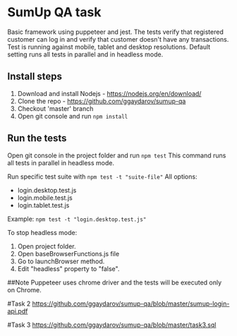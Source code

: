 # SumUp QA task

Basic framework using puppeteer and jest.
The tests verify that registered customer can log in and verify 
that customer doesn't have any transactions.
Test is running against mobile, tablet and desktop resolutions.
Default setting runs all tests in parallel and in headless mode.

## Install steps

1. Download and install Nodejs - https://nodejs.org/en/download/
2. Clone the repo - https://github.com/ggaydarov/sumup-qa
3. Checkout 'master' branch
4. Open git console and run `npm install`

## Run the tests

Open git console in the project folder and run `npm test`
This command runs all tests in parallel in headless mode.

Run specific test suite with `npm test -t "suite-file"`
All options:
* login.desktop.test.js
* login.mobile.test.js
* login.tablet.test.js

Example: `npm test -t "login.desktop.test.js"`

To stop headless mode:
1. Open project folder.
2. Open baseBrowserFunctions.js file
3. Go to launchBrowser method.
4. Edit "headless" property to "false".

##Note
Puppeteer uses chrome driver and the tests will be executed only on Chrome.

#Task 2
https://github.com/ggaydarov/sumup-qa/blob/master/sumup-login-api.pdf

#Task 3
https://github.com/ggaydarov/sumup-qa/blob/master/task3.sql
